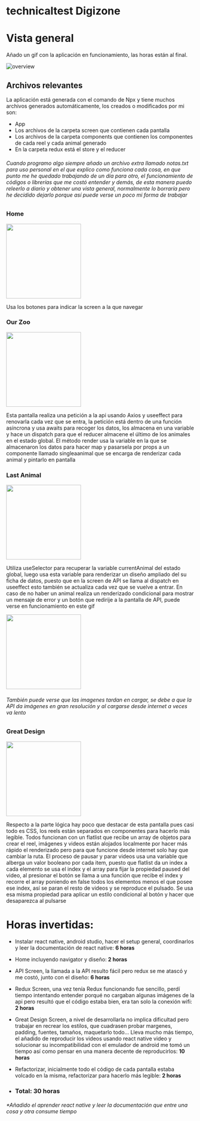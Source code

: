 # technicaltest Digizone

# Vista general
Añado un gif con la aplicación en funcionamiento, las horas están al final.

![overview](https://user-images.githubusercontent.com/95760152/189157186-77c5a3bd-4cf3-48c6-998a-81430bc4e036.gif)

## Archivos relevantes
La aplicación está generada con el comando de Npx y tiene muchos archivos generados automáticamente, los creados o modificados por mi son:
- App
- Los archivos de la carpeta screen que contienen cada pantalla
- Los archivos de la carpeta components que contienen los componentes de cada reel y cada animal generado
- En la carpeta redux está el store y el reducer

###### Cuando programo algo siempre añado un archivo extra llamado notas.txt para uso personal en el que explico como funciona cada cosa, en que punto me he quedado trabajando de un día para otro, el funcionamiento de códigos o librerías que me costó entender y demás, de esta manera puedo releerlo a diario y obtener una vista general, normalmente lo borraría pero he decidido dejarlo porque así puede verse un poco mi forma de trabajar

### Home
<img src="https://user-images.githubusercontent.com/95760152/189158824-d0f11a36-c72a-4d4f-831c-2a2d1e823c6e.png" width="200">

Usa los botones para indicar la screen a la que navegar

### Our Zoo
<img src="https://user-images.githubusercontent.com/95760152/189161860-c1e1801e-d40e-488d-8d0c-eaec92be13b3.png" width="200">

Esta pantalla realiza una petición a la api usando Axios y useeffect para renovarla cada vez que se entra, la petición está dentro de una función asíncrona y usa awaits para recoger los datos, los almacena en una variable y hace un dispatch para que el reducer almacene el último de los animales en el estado global.
El método render usa la variable en la que se almacenaron los datos para hacer map y pasarsela por props a un componente llamado singleaanimal que se encarga de renderizar cada animal y pintarlo en pantalla

### Last Animal
<img src="https://user-images.githubusercontent.com/95760152/189162993-ee1e921e-b0af-4de7-811c-2fba688f4f72.png" width="200">

Utiliza useSelector para recuperar la variable currentAnimal del estado global, luego usa esta variable para renderizar un diseño ampliado del su ficha de datos, puesto que en la screen de API se llama al dispatch en useeffect esto también se actualiza cada vez que se vuelve a entrar.
En caso de no haber un animal realiza un renderizado condicional para mostrar un mensaje de error y un botón que redirije a la pantalla de API, puede verse en funcionamiento en este gif

<img src="https://user-images.githubusercontent.com/95760152/189163955-85b082b3-6c1a-4df9-b380-47dbb5389da8.gif" width="200">

###### También puede verse que las imagenes tardan en cargar, se debe a que la API da imágenes en gran resolución y al cargarse desde internet a veces va lento

### Great Design
<img src="https://user-images.githubusercontent.com/95760152/189164509-60812a1e-8263-4564-b679-55b8c0561939.png" width="200">

Respecto a la parte lógica hay poco que destacar de esta pantalla pues casi todo es CSS, los reels están separados en componentes para hacerlo más legible.
Todos funcionan con un flatlist que recibe un array de objetos para crear el reel, imágenes y videos están alojados localmente por hacer más rápido el renderizado pero para que funcione desde internet solo hay que cambiar la ruta. 
El proceso de pausar y parar videos usa una variable que alberga un valor booleano por cada item, puesto que flatlist da un index a cada elemento se usa el index y el array para fijar la propiedad paused del video, al presionar el botón se llama a una función que recibe el index y recorre el array poniendo en false todos los elementos menos el que posee ese index, así se paran el resto de videos y se reproduce el pulsado. Se usa esa misma propiedad para aplicar un estilo condicional al botón y hacer que desaparezca al pulsarse

# Horas invertidas:

- Instalar react native, android studio, hacer el setup general, coordinarlos y leer la documentación de react native: __6 horas__
- Home incluyendo navigator y diseño: **2 horas**
- API Screen, la llamada a la API resulto fácil pero redux se me atascó y me costó, junto con el diseño: **6 horas**
- Redux Screen, una vez tenía Redux funcionando fue sencillo, perdí tiempo intentando entender porqué no cargaban algunas imágenes de la api pero resultó que el código estaba bien, era tan solo la conexión wifi: **2 horas**
- Great Design Screen, a nivel de desarrollarla no implica dificultad pero trabajar en recrear los estilos, que cuadrasen probar margenes, padding, fuentes, tamaños, maquetarlo todo... Lleva mucho más tiempo, el añadido de reproducir los videos usando react native video y solucionar su incompatibilidad con el emulador de android me tomó un tiempo así como pensar en una manera decente de reproducirlos: **10 horas**
- Refactorizar, inicialmente todo el código de cada pantalla estaba volcado en la misma, refactorizar para hacerlo más legible: **2 horas**

- ### Total: **30 horas**

###### *Añadido el aprender react native y leer la documentación que entre una cosa y otra consume tiempo
